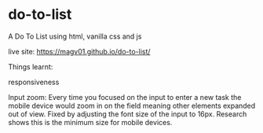 # do-to-list
A Do To List using html, vanilla css and js

live site: https://magv01.github.io/do-to-list/ 


Things learnt:

responsiveness

Input zoom: Every time you focused on the input to enter a new task the mobile device would zoom in on the field meaning other elements expanded out of view. 
Fixed by adjusting the font size of the input to 16px. Research shows this is the minimum size for mobile devices.
